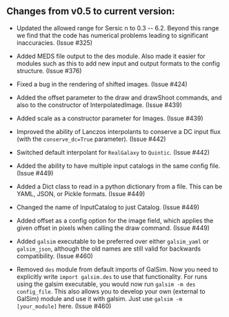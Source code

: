 Changes from v0.5 to current version:
------------------------------------

* Updated the allowed range for Sersic n to 0.3 -- 6.2.  Beyond this range we find that the 
  code has numerical problems leading to significant inaccuracies.  (Issue #325)

* Added MEDS file output to the des module.  Also made it easier for modules such as this to add 
  new input and output formats to the config structure.  (Issue #376)

* Fixed a bug in the rendering of shifted images.  (Issue #424)

* Added the offset parameter to the draw and drawShoot commands, and also to the constructor 
  of InterpolatedImage.  (Issue #439)

* Added scale as a constructor parameter for Images.  (Issue #439)

* Improved the ability of Lanczos interpolants to conserve a DC input flux (with the 
  `conserve_dc=True` parameter).  (Issue #442)

* Switched default interpolant for `RealGalaxy` to `Quintic`.  (Issue #442)

* Added the ability to have multiple input catalogs in the same config file.  (Issue #449)

* Added a Dict class to read in a python dictionary from a file.  This can be YAML, JSON, or 
  Pickle formats.  (Issue #449)

* Changed the name of InputCatalog to just Catalog.  (Issue #449)

* Added offset as a config option for the image field, which applies the given offset in pixels 
  when calling the draw command.  (Issue #449)

* Added `galsim` executable to be preferred over either `galsim_yaml` or `galsim_json`, although 
  the old names are still valid for backwards compatibility.  (Issue #460)

* Removed `des` module from default imports of GalSim.  Now you need to explicitly write
  `import galsim.des` to use that functionality.  For runs using the galsim executable, you would 
  now run `galsim -m des config_file`.  This also allows you to develop your own (external to 
  GalSim) module and use it with galsim.  Just use `galsim -m [your_module]` here.  (Issue #460)

